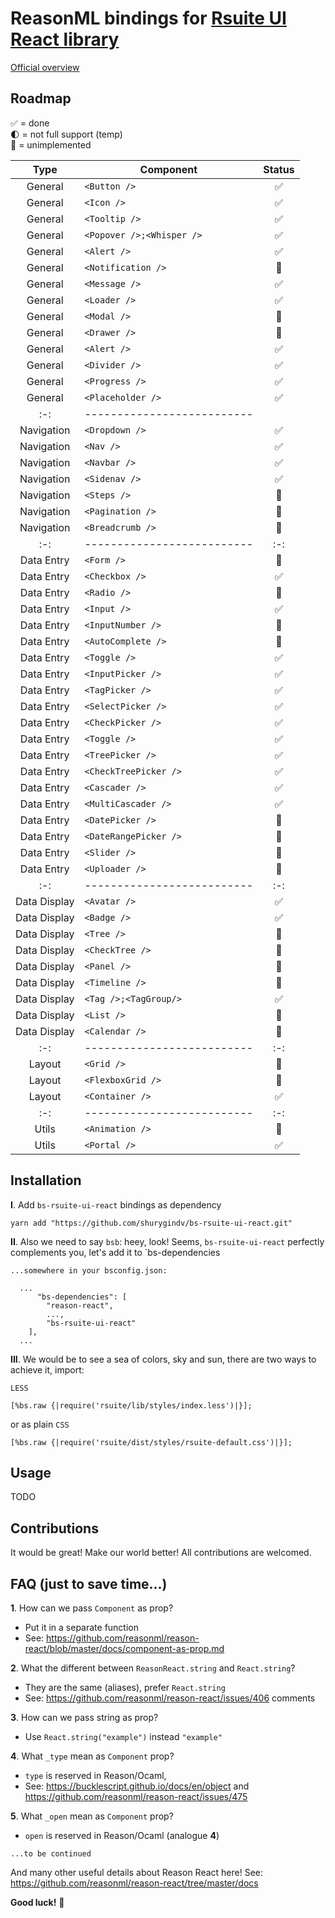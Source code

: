 # ReasonML bindings for  [Rsuite UI React library](https://rsuitejs.com)

 [Official overview](https://rsuitejs.com/en/components/overview)

## Roadmap

✅ = done<br>
🌓 = not full support (temp) <br>
🛑 = unimplemented<br>


|  Type       | Component                 | Status | 
|   :-:       | --------------------------|   :-:  |
|  General    | `<Button />`              |   ✅   |
|  General    | `<Icon />`                |   ✅   |
|  General    | `<Tooltip />`             |   ✅   |
|  General    | `<Popover />;<Whisper />` |   ✅   |
|  General    | `<Alert />`               |   ✅   |
|  General    | `<Notification />`        |   🛑   |
|  General    | `<Message />`             |   ✅   |
|  General    | `<Loader />`              |   ✅   |
|  General    | `<Modal />`               |   🛑   |
|  General    | `<Drawer />`              |   🛑   |
|  General    | `<Alert />`               |   ✅   |
|  General    | `<Divider />`             |   ✅   |
|  General    | `<Progress />`            |   ✅   |
|  General    | `<Placeholder />`         |   ✅   |
|   :-:       | --------------------------|        |
|  Navigation    | `<Dropdown />`         |   ✅   |
|  Navigation    | `<Nav />`              |   ✅   |
|  Navigation    | `<Navbar />`           |   ✅   |
|  Navigation    | `<Sidenav />`          |   ✅   |
|  Navigation    | `<Steps />`            |   🛑   |
|  Navigation    | `<Pagination />`       |   🛑   |
|  Navigation    | `<Breadcrumb />`       |   🛑   |
|   :-:       | --------------------------|   :-:  |
|  Data Entry    | `<Form />`             |   🛑   |
|  Data Entry    | `<Checkbox />`         |   ✅   |
|  Data Entry    | `<Radio />`            |   🛑   |
|  Data Entry    | `<Input />`            |   ✅   |
|  Data Entry    | `<InputNumber />`      |   🛑   |
|  Data Entry    | `<AutoComplete />`     |   🛑   |
|  Data Entry    | `<Toggle />`           |   ✅   |
|  Data Entry    | `<InputPicker />`      |   ✅   |
|  Data Entry    | `<TagPicker />`        |   ✅   |
|  Data Entry    | `<SelectPicker />`     |   ✅   |
|  Data Entry    | `<CheckPicker />`      |   ✅   |
|  Data Entry    | `<Toggle />`           |   ✅   |
|  Data Entry    | `<TreePicker />`       |   ✅   |
|  Data Entry    | `<CheckTreePicker />`  |   ✅   |
|  Data Entry    | `<Cascader />`         |   ✅   |
|  Data Entry    | `<MultiCascader />`    |   ✅   |
|  Data Entry    | `<DatePicker />`       |   🛑   |
|  Data Entry    | `<DateRangePicker />`  |   🛑   |
|  Data Entry    | `<Slider />`           |   🛑   |
|  Data Entry    | `<Uploader />`         |   🛑   |
|   :-:       | --------------------------|   :-:   |
|  Data Display    | `<Avatar />`         |   ✅   |
|  Data Display    | `<Badge />`          |   ✅   |
|  Data Display    | `<Tree />`           |   🛑   |
|  Data Display    | `<CheckTree />`      |   🛑   |
|  Data Display    | `<Panel />`          |   🛑   |
|  Data Display    | `<Timeline />`       |   🛑   |
|  Data Display    | `<Tag />;<TagGroup/>`|   ✅   |
|  Data Display    | `<List />`           |   🛑   |
|  Data Display    | `<Calendar />`       |   🛑   |
|   :-:       | --------------------------|   :-:   |
|  Layout    | `<Grid />`                 |   🛑   |
|  Layout    | `<FlexboxGrid />`          |   🛑   |
|  Layout    | `<Container />`            |   ✅   |
|   :-:       | --------------------------|   :-:  |
|  Utils    | `<Animation />`             |    🛑  |
|  Utils    | `<Portal />`                |    ✅  |
## Installation

**I**. Add `bs-rsuite-ui-react` bindings as dependency 

```
yarn add "https://github.com/shurygindv/bs-rsuite-ui-react.git"
```

**II**. Also we need to say `bsb`: heey, look! Seems, `bs-rsuite-ui-react` perfectly complements you, let's add it to `bs-dependencies

`...somewhere in your bsconfig.json: `
```reason
  ... 
      "bs-dependencies": [
        "reason-react",
        ...,
        "bs-rsuite-ui-react"
    ],
  ...
```


**III**. We would be to see a sea of colors, sky and sun, there are two ways to achieve it, import:

`LESS`

```reason
[%bs.raw {|require('rsuite/lib/styles/index.less')|}];
```

or as plain `CSS`

```reason
[%bs.raw {|require('rsuite/dist/styles/rsuite-default.css')|}];
```

## Usage

TODO

## Contributions

It would be great! 
Make our world better!
All contributions are welcomed.

## FAQ (just to save time...)

**1**. How can we pass `Component` as prop?
 - Put it in a separate function
 - See: https://github.com/reasonml/reason-react/blob/master/docs/component-as-prop.md

**2**. What the different between `ReasonReact.string` and `React.string`?
- They are the same (aliases), prefer `React.string`
- See: https://github.com/reasonml/reason-react/issues/406 comments

**3**. How can we pass string as prop?

- Use `React.string("example")` instead `"example"`

**4**. What `_type` mean as `Component` prop?

- `type` is reserved in Reason/Ocaml,
- See: https://bucklescript.github.io/docs/en/object
and https://github.com/reasonml/reason-react/issues/475

**5**. What `_open` mean as `Component` prop?

- `open` is reserved in Reason/Ocaml (analogue **4**)

`...to be continued`

And many other useful details about Reason React here!
  See: https://github.com/reasonml/reason-react/tree/master/docs
  
  
**Good luck!** 🙂 
